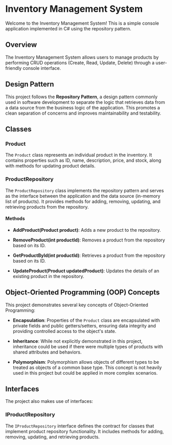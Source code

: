 # Inventory Management System

Welcome to the Inventory Management System! This is a simple console application implemented in C# using the repository pattern.

## Overview

The Inventory Management System allows users to manage products by performing CRUD operations (Create, Read, Update, Delete) through a user-friendly console interface.

## Design Pattern

This project follows the **Repository Pattern**, a design pattern commonly used in software development to separate the logic that retrieves data from a data source from the business logic of the application. This promotes a clean separation of concerns and improves maintainability and testability.

## Classes

### Product
The `Product` class represents an individual product in the inventory. It contains properties such as ID, name, description, price, and stock, along with methods for updating product details.

### ProductRepository
The `ProductRepository` class implements the repository pattern and serves as the interface between the application and the data source (in-memory list of products). It provides methods for adding, removing, updating, and retrieving products from the repository.

#### Methods

- **AddProduct(Product product)**: Adds a new product to the repository.

- **RemoveProduct(int productId)**: Removes a product from the repository based on its ID.

- **GetProductById(int productId)**: Retrieves a product from the repository based on its ID.

- **UpdateProduct(Product updatedProduct)**: Updates the details of an existing product in the repository.

## Object-Oriented Programming (OOP) Concepts

This project demonstrates several key concepts of Object-Oriented Programming:

- **Encapsulation**: Properties of the `Product` class are encapsulated with private fields and public getters/setters, ensuring data integrity and providing controlled access to the object's state.

- **Inheritance**: While not explicitly demonstrated in this project, inheritance could be used if there were multiple types of products with shared attributes and behaviors.

- **Polymorphism**: Polymorphism allows objects of different types to be treated as objects of a common base type. This concept is not heavily used in this project but could be applied in more complex scenarios.

## Interfaces

The project also makes use of interfaces:

### IProductRepository
The `IProductRepository` interface defines the contract for classes that implement product repository functionality. It includes methods for adding, removing, updating, and retrieving products.

